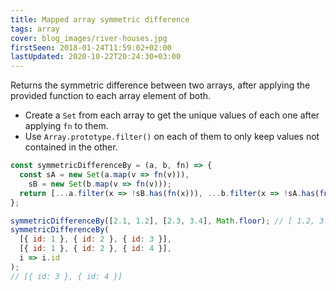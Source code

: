 ```yaml
---
title: Mapped array symmetric difference
tags: array
cover: blog_images/river-houses.jpg
firstSeen: 2018-01-24T11:59:02+02:00
lastUpdated: 2020-10-22T20:24:30+03:00
---
```


Returns the symmetric difference between two arrays, after applying the provided function to each array element of both.

- Create a `Set` from each array to get the unique values of each one after applying `fn` to them.
- Use `Array.prototype.filter()` on each of them to only keep values not contained in the other.

```js
const symmetricDifferenceBy = (a, b, fn) => {
  const sA = new Set(a.map(v => fn(v))),
    sB = new Set(b.map(v => fn(v)));
  return [...a.filter(x => !sB.has(fn(x))), ...b.filter(x => !sA.has(fn(x)))];
};
```

```js
symmetricDifferenceBy([2.1, 1.2], [2.3, 3.4], Math.floor); // [ 1.2, 3.4 ]
symmetricDifferenceBy(
  [{ id: 1 }, { id: 2 }, { id: 3 }],
  [{ id: 1 }, { id: 2 }, { id: 4 }],
  i => i.id
);
// [{ id: 3 }, { id: 4 }]
```

